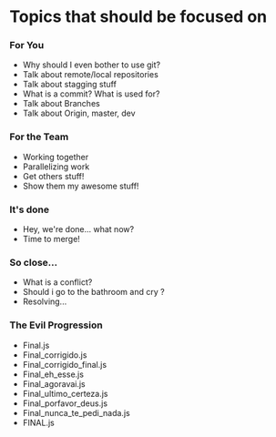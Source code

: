 # Topics that should be focused on
### For You 
 - Why should I even bother to use git?
 - Talk about remote/local repositories
 - Talk about stagging stuff
 - What is a commit? What is used for?
 - Talk about Branches
 - Talk about Origin, master, dev
 
### For the Team
 - Working together
 - Parallelizing work
 - Get others stuff!
 - Show them my awesome stuff!

### It's done
 - Hey, we're done... what now?
 - Time to merge!

### So close...
 - What is a conflict?
 - Should i go to the bathroom and cry ?
 - Resolving...

### The Evil Progression
- Final.js
- Final_corrigido.js
- Final_corrigido_final.js
- Final_eh_esse.js
- Final_agoravai.js
- Final_ultimo_certeza.js
- Final_porfavor_deus.js
- Final_nunca_te_pedi_nada.js
- FINAL.js


